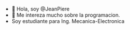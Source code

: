 - 👋 Hola, soy @JeanPiere
- 👀 Me intereza mucho sobre la programacion.
- Soy estudiante para Ing. Mecanica-Electronica


<!---
JeanPiere22121212/JeanPiere22121212 is a ✨ special ✨ repository because its `README.md` (this file) appears on your GitHub profile.
You can click the Preview link to take a look at your changes.
--->
